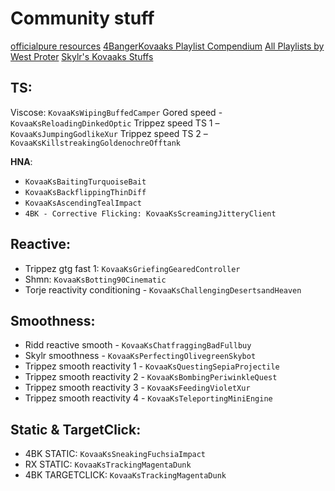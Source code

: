 # **Community stuff**

[officialpure resources](https://github.com/officialpure/Resources/blob/main/Sharecodes.md)
[4BangerKovaaks Playlist Compendium](https://docs.google.com/spreadsheets/d/1pDKiviydpzZz0hEkHt2b3oUruWW_SBPF_w6enxrB_E0/edit#gid=0)
[All Playlists by West Proter](https://docs.google.com/spreadsheets/d/1E8QnExIHykbU0ApgDJEkFI1nxBm1sxRFM6LOOk6RxF8/edit#gid=0)
[Skylr's Kovaaks Stuffs](https://www.dropbox.com/sh/44gu6yjvnr8m22t/AACJeZEKBAkR_VbmEinFUbzTa?dl=0)

## **TS**:

Viscose: `KovaaKsWipingBuffedCamper`
Gored speed - `KovaaKsReloadingDinkedOptic`
Trippez speed TS 1 – `KovaaKsJumpingGodlikeXur`
Trippez speed TS 2 – `KovaaKsKillstreakingGoldenochreOfftank`

__HNA__:
* `KovaaKsBaitingTurquoiseBait`
* `KovaaKsBackflippingThinDiff`
* `KovaaKsAscendingTealImpact`
* `4BK - Corrective Flicking: KovaaKsScreamingJitteryClient`

## **Reactive:**
* Trippez gtg fast 1: `KovaaKsGriefingGearedController`
* Shmn: `KovaaKsBotting90Cinematic`
* Torje reactivity conditioning - `KovaaKsChallengingDesertsandHeaven`

## **Smoothness:**

* Ridd reactive smooth - `KovaaKsChatfraggingBadFullbuy`
* Skylr smoothness - `KovaaKsPerfectingOlivegreenSkybot`
* Trippez smooth reactivity 1 - `KovaaKsQuestingSepiaProjectile`
* Trippez smooth reactivity 2 - `KovaaKsBombingPeriwinkleQuest`
* Trippez smooth reactivity 3 - `KovaaKsFeedingVioletXur`
* Trippez smooth reactivity 4 - `KovaaKsTeleportingMiniEngine`


## **Static & TargetClick:**

* 4BK STATIC: `KovaaKsSneakingFuchsiaImpact`
* RX STATIC: `KovaaKsTrackingMagentaDunk`
* 4BK TARGETCLICK: `KovaaKsTrackingMagentaDunk`
